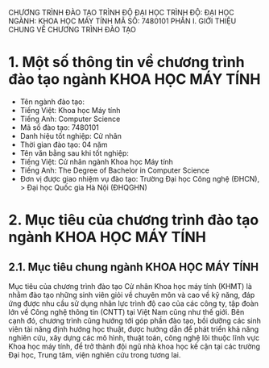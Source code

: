 CHƯƠNG TRÌNH ĐÀO TẠO
TRÌNH ĐỘ ĐẠI HỌC
TRÌNH ĐỘ: ĐẠI HỌC
NGÀNH: KHOA HỌC MÁY TÍNH
MÃ SỐ: 7480101
PHẦN I. GIỚI THIỆU CHUNG VỀ CHƯƠNG TRÌNH ĐÀO TẠO
# 1. Một số thông tin về chương trình đào tạo ngành KHOA HỌC MÁY TÍNH
-   Tên ngành đào tạo:
-   Tiếng Việt: Khoa học Máy tính
-   Tiếng Anh: Computer Science
-   Mã số đào tạo: 7480101
-   Danh hiệu tốt nghiệp: Cử nhân
-   Thời gian đào tạo: 04 năm
-   Tên văn bằng sau khi tốt nghiệp:
-   Tiếng Việt: Cử nhân ngành Khoa học Máy tính
-   Tiếng Anh: The Degree of Bachelor in Computer Science
-   Đơn vị được giao nhiệm vụ đào tạo: Trường Đại học Công nghệ (ĐHCN), > Đại học Quốc gia Hà Nội (ĐHQGHN)
# 2. Mục tiêu của chương trình đào tạo ngành KHOA HỌC MÁY TÍNH
## 2.1. Mục tiêu chung ngành KHOA HỌC MÁY TÍNH
Mục tiêu của chương trình đào tạo Cử nhân Khoa học máy tính (KHMT) là nhằm đào tạo những sinh viên giỏi về chuyên môn và cao về kỹ năng, đáp ứng được nhu cầu sử dụng nhân lực trình độ cao của các công ty, tập đoàn lớn về Công nghệ thông tin (CNTT) tại Việt Nam cũng như thế giới. Bên cạnh đó, chương trình cũng hướng tới góp phần đào tạo, bồi dưỡng các sinh viên tài năng định hướng học thuật, được hướng dẫn để phát triển khả năng nghiên cứu, xây dựng các mô hình, thuật toán, công nghệ lõi thuộc lĩnh vực Khoa học máy tính, để trở thành đội ngũ nhà khoa học kế cận tại các trường Đại học, Trung tâm, viện nghiên cứu trong tương lai.
